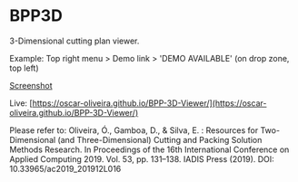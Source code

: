 # BPP3D

3-Dimensional cutting plan viewer.

Example: Top right menu > Demo link > 'DEMO AVAILABLE' (on drop zone, top left)

[Screenshot](https://github.com/Oscar-Oliveira/BPP3D/blob/master/images/BPP3D.png)

Live: [https://oscar-oliveira.github.io/BPP-3D-Viewer/](https://oscar-oliveira.github.io/BPP-3D-Viewer/)

Please refer to:
Oliveira, Ó., Gamboa, D., & Silva, E. : Resources for Two-Dimensional (and Three-Dimensional) Cutting and Packing Solution Methods Research. In Proceedings of the 16th International Conference on Applied Computing 2019. Vol. 53, pp. 131–138. IADIS Press (2019). DOI: 10.33965/ac2019_201912L016
